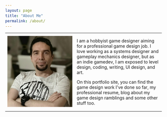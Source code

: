 ```yaml
---
layout: page
title: "About Me"
permalink: /about/
---
```


<table border="0" cellspacing="0" cellpadding="10">
    <tr>
        <td>
            <img src="/assets/aboutme.jpg" alt="About Me Image" width="1666">
        </td>
        <td>
            <p>
                I am a hobbyist game designer aiming for a professional game design job. 
                I love working as a systems designer and gameplay mechanics designer, 
                but as an indie gamedev, I am exposed to level design, coding, writing, 
                UI design, and art.
            </p>
			<p>On this portfolio site, you can find the game design work I've done so far, my professional resume, blog about my game design ramblings and some other stuff too.
			</p>
        </td>
    </tr>
</table>